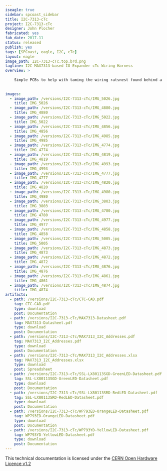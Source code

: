 ```yaml
---
iseagle: true
sidebar: spcoast_sidebar
title: I2C-7313-cTc
project: I2C-7313-cTc
designer: John Plocher
fabricated: yes
fab_date: 2017.11
status: released
publish: yes
tags: [SPCoast, eagle, I2C, cTc]
layout: eagle
image_path: I2C-7313-cTc.top.brd.png
tagline: I2C MAX7313-based IO Expander cTc Wiring Harness
overview: >
    
    Simple PCBs to help with taming the wiring ratsnest found behind a CTC machine's panels by concentrating the majority of LEDs and Switches directly on a PCB.
    
    
images:
  - image_path: /versions/I2C-7313-cTc/IMG_5026.jpg
    title: IMG_5026
  - image_path: /versions/I2C-7313-cTc/IMG_4880.jpg
    title: IMG_4880
  - image_path: /versions/I2C-7313-cTc/IMG_5022.jpg
    title: IMG_5022
  - image_path: /versions/I2C-7313-cTc/IMG_4856.jpg
    title: IMG_4856
  - image_path: /versions/I2C-7313-cTc/IMG_4985.jpg
    title: IMG_4985
  - image_path: /versions/I2C-7313-cTc/IMG_4774.jpg
    title: IMG_4774
  - image_path: /versions/I2C-7313-cTc/IMG_4819.jpg
    title: IMG_4819
  - image_path: /versions/I2C-7313-cTc/IMG_4993.jpg
    title: IMG_4993
  - image_path: /versions/I2C-7313-cTc/IMG_4777.jpg
    title: IMG_4777
  - image_path: /versions/I2C-7313-cTc/IMG_4820.jpg
    title: IMG_4820
  - image_path: /versions/I2C-7313-cTc/IMG_4980.jpg
    title: IMG_4980
  - image_path: /versions/I2C-7313-cTc/IMG_3803.jpg
    title: IMG_3803
  - image_path: /versions/I2C-7313-cTc/IMG_4780.jpg
    title: IMG_4780
  - image_path: /versions/I2C-7313-cTc/IMG_4977.jpg
    title: IMG_4977
  - image_path: /versions/I2C-7313-cTc/IMG_4858.jpg
    title: IMG_4858
  - image_path: /versions/I2C-7313-cTc/IMG_5005.jpg
    title: IMG_5005
  - image_path: /versions/I2C-7313-cTc/IMG_4873.jpg
    title: IMG_4873
  - image_path: /versions/I2C-7313-cTc/IMG_4872.jpg
    title: IMG_4872
  - image_path: /versions/I2C-7313-cTc/IMG_4876.jpg
    title: IMG_4876
  - image_path: /versions/I2C-7313-cTc/IMG_4861.jpg
    title: IMG_4861
  - image_path: /versions/I2C-7313-cTc/IMG_4874.jpg
    title: IMG_4874
artifacts:
  - path: /versions/I2C-7313-cTc/CTC-CAD.pdf
    tag: CTC-CAD.pdf
    type: download
    post: Documentation
  - path: /versions/I2C-7313-cTc/MAX7313-Datasheet.pdf
    tag: MAX7313-Datasheet.pdf
    type: download
    post: Documentation
  - path: /versions/I2C-7313-cTc/MAX7313_I2C_Addresses.pdf
    tag: MAX7313_I2C_Addresses.pdf
    type: download
    post: Documentation
  - path: /versions/I2C-7313-cTc/MAX7313_I2C_Addresses.xlsx
    tag: MAX7313_I2C_Addresses.xlsx
    type: download
    post: Spreadsheet
  - path: /versions/I2C-7313-cTc/SSL-LX80113SGD-GreenLED-Datasheet.pdf
    tag: SSL-LX80113SGD-GreenLED-Datasheet.pdf
    type: download
    post: Documentation
  - path: /versions/I2C-7313-cTc/SSL-LX80113SRD-RedLED-Datasheet.pdf
    tag: SSL-LX80113SRD-RedLED-Datasheet.pdf
    type: download
    post: Documentation
  - path: /versions/I2C-7313-cTc/WP793ED-OrangeLED-Datasheet.pdf
    tag: WP793ED-OrangeLED-Datasheet.pdf
    type: download
    post: Documentation
  - path: /versions/I2C-7313-cTc/WP793YD-YellowLED-Datasheet.pdf
    tag: WP793YD-YellowLED-Datasheet.pdf
    type: download
    post: Documentation
---
```



This technical documentation is licensed under the [CERN Open Hardware Licence v1.2](http://www.ohwr.org/attachments/2388/cern_ohl_v_1_2.txt)
